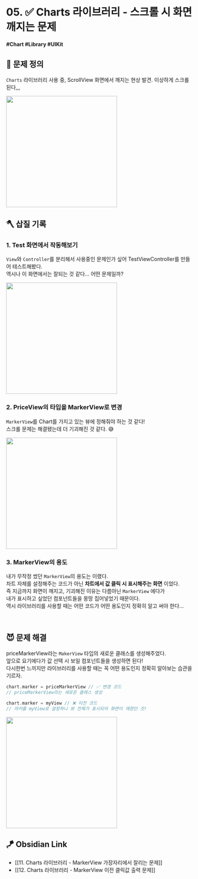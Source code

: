 # 05. ✅ Charts 라이브러리 - 스크롤 시 화면 깨지는 문제

#### #Chart #Library #UIKit 

## 🤔 문제 정의
`Charts` 라이브러리 사용 중, ScrollView 화면에서 깨지는 현상 발견. 이상하게 스크롤 된다,,,

<img width="300" src="https://user-images.githubusercontent.com/113565086/226773800-170f9449-d9ac-4479-a99c-82a467f833d8.gif">

<br>

## 🪓 삽질 기록

### 1. Test 화면에서 작동해보기

`View`와 `Controller`를 분리해서 사용중인 문제인가 싶어 TestViewController를 만들어 테스트해봤다.   
역시나 이 화면에서는 잘되는 것 같다... 어떤 문제일까?

<img width="300" src="https://user-images.githubusercontent.com/113565086/226774410-b49465a6-d03b-4937-921c-4d68b47bc145.gif">

<br>

### 2. PriceView의 타입을 MarkerView로 변경

`MarkerView`를 Chart를 가지고 있는 뷰에 정해줘야 하는 것 같다!       
스크롤 문제는 해결됐는데 더 기괴해진 것 같다. 😅

<img width="300" src="https://user-images.githubusercontent.com/113565086/226775499-372c56a5-78f5-486b-b3eb-adf5b3372077.gif">

<br>

### 3. MarkerView의 용도

내가 무작정 썼던 `MarkerView`의 용도는 이랬다.   
차트 자체를 설정해주는 코드가 아닌 **차트에서 값 클릭 시 표시해주는 화면** 이었다.   
즉 지금까지 화면이 깨지고, 기괴해진 이유는 다름아닌 `MarkerView` 에다가   
내가 표시하고 싶었던 컴포넌트들을 몽땅 집어넣었기 때문이다.   
역시 라이브러리를 사용할 때는 어떤 코드가 어떤 용도인지 정확히 알고 써야 한다...   

<br>

## 😈 문제 해결

priceMarkerView라는 `MakerView` 타입의 새로운 클래스를 생성해주었다.   
앞으로 요기에다가 값 선택 시 보일 컴포넌트들을 생성하면 된다!   
다시한번 느끼지만 라이브러리를 사용할 때는 꼭 어떤 용도인지 정확히 알아보는 습관을 기르자.

~~~swift
chart.marker = priceMarkerView // ✅ 변경 코드
// priceMarkerView라는 새로운 클래스 생성
        
chart.marker = myView // ❌ 이전 코드
// 마커를 myView로 설정하니 뷰 전체가 표시되어 화면이 깨졌던 것!
~~~

<img width="300" src="https://user-images.githubusercontent.com/113565086/226777553-6d43702b-24db-4101-bb75-caf5a1fcf922.gif">

## 🪁 Obsidian Link
- [[11. Charts 라이브러리 - MarkerView 가장자리에서 잘리는 문제]]
- [[12. Charts 라이브러리 - MarkerView 이전 클릭값 출력 문제]]